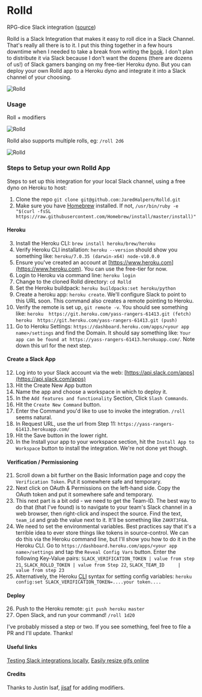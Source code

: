 # Rolld
RPG-dice Slack integration ([source](https://github.com/JaredHalpern/Rolld))

Rolld is a Slack Integration that makes it easy to roll dice in a Slack Channel. That's really all there is to it. I put this thing together in a few hours downtime when I needed to take a break from writing the [book](https://amzn.to/2J2ItUa). I don't plan to distribute it via Slack because I don't want the dozens (there are dozens of us!) of Slack gamers banging on my free-tier Heroku dyno. But you can deploy your own Rolld app to a Heroku dyno and integrate it into a Slack channel of your choosing.


![Rolld](https://i.imgur.com/LPPo1BS.gif)


### Usage

Roll + modifiers

![Rolld](https://i.imgur.com/aL5LdwM.png)

Rolld also supports multiple rolls, eg: `/roll 2d6`

![Rolld](https://i.imgur.com/wWfiY08.png)

### Steps to Setup your own Rolld App

Steps to set up this integration for your local Slack channel, using a free dyno on Heroku to host:

1. Clone the repo `git clone git@github.com:JaredHalpern/Rolld.git`
2. Make sure you have [Homebrew](https://brew.sh/) installed. If not, `/usr/bin/ruby -e "$(curl -fsSL https://raw.githubusercontent.com/Homebrew/install/master/install)"`

#### Heroku

3. Install the Heroku CLI: `brew install heroku/brew/heroku`
4. Verify Heroku CLI installation: 
  `heroku --version` should show you something like: 
  `heroku/7.0.35 (darwin-x64) node-v10.0.0`
5. Ensure you've created an account at [https://www.heroku.com](https://www.heroku.com). You can use the free-tier for now.
6. Login to Heroku via command line: `heroku login`
7. Change to the cloned Rolld directory: `cd Rolld`
8. Set the Heroku buildpack: `heroku buildpacks:set heroku/python`
9. Create a heroku app: `heroku create`. We'll configure Slack to point to this URL soon. This command also creates a remote pointing to Heroku.
10. Verify the remote is set up, `git remote -v`.
You should see something like: 
  `heroku  https://git.heroku.com/yass-rangers-61413.git (fetch)`
  `heroku  https://git.heroku.com/yass-rangers-61413.git (push)`
11. Go to Heroku Settings: `https://dashboard.heroku.com/apps/<your app name>/settings` and find the Domain. 
  It should say something like: `Your app can be found at https://yass-rangers-61413.herokuapp.com/`. Note down this url for the next step.

#### Create a Slack App

12. Log into to your Slack account via the web: [https://api.slack.com/apps](https://api.slack.com/apps)
13. Hit the Create New App button
14. Name the app and choose a workspace in which to deploy it.
15. In the `Add features and functionality` Section, Click `Slash Commands`.
16. Hit the `Create New Command` button.
17. Enter the Command you'd like to use to invoke the integration. `/roll` seems natural.
18. In Request URL, use the url from Step 11: `https://yass-rangers-61413.herokuapp.com/`
19. Hit the Save button in the lower right.
20. In the Install your app to your workspace section, hit the `Install App to Workspace` button to install the integration. We're not done yet though.

#### Verification / Permissioning

21. Scroll down a bit further on the Basic Information page and copy the `Verification Token`. Put it somewhere safe and temporary.
22. Next click on OAuth & Permissions on the left-hand side. Copy the OAuth token and put it somewhere safe and temporary.
23. This next part is a bit odd - we need to get the Team-ID. The best way to do that (that I've found) is to navigate to your team's Slack channel in a web browser, then right-click and inspect the source. Find the text, `team_id` and grab the value next to it. It'll be something like `Z4KRT3F6A`.
24. We need to set the environmental variables. Best practices say that it's a terrible idea to ever store things like tokens in source-control. We can do this via the Heroku command line, but I'll show you how to do it in the Heroku CLI. Go to `https://dashboard.heroku.com/apps/<your app name>/settings` and tap the `Reveal Config Vars` button. Enter the following Key-Value pairs: `SLACK_VERIFICATION_TOKEN | value from step 21`, `SLACK_ROLLD_TOKEN | value from Step 22`, `SLACK_TEAM_ID     | value from step 23`
25. Alternatively, the Heroku [CLI](https://devcenter.heroku.com/articles/config-vars) syntax for setting config variables: `heroku config:set SLACK_VERIFICATION_TOKEN=....your token....`

#### Deploy

26. Push to the Heroku remote: `git push heroku master`
27. Open Slack, and run your command! `/roll 1d20`

I've probably missed a step or two. If you see something, feel free to file a PR and I'll update. Thanks!

#### Useful links
[Testing Slack integrations locally](https://api.slack.com/tutorials/tunneling-with-ngrok), [Easily resize gifs online](https://ezgif.com/)

#### Credits
Thanks to Justin Isaf, [jisaf](https://github.com/jisaf) for adding modifiers.